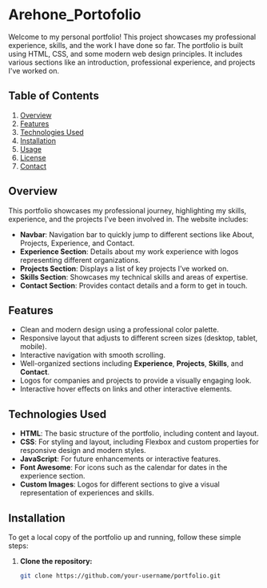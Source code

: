 # Arehone_Portofolio

Welcome to my personal portfolio! This project showcases my professional experience, skills, and the work I have done so far. The portfolio is built using HTML, CSS, and some modern web design principles. It includes various sections like an introduction, professional experience, and projects I've worked on.

## Table of Contents

1. [Overview](#overview)
2. [Features](#features)
3. [Technologies Used](#technologies-used)
4. [Installation](#installation)
5. [Usage](#usage)
6. [License](#license)
7. [Contact](#contact)

## Overview

This portfolio showcases my professional journey, highlighting my skills, experience, and the projects I’ve been involved in. The website includes:

- **Navbar**: Navigation bar to quickly jump to different sections like About, Projects, Experience, and Contact.
- **Experience Section**: Details about my work experience with logos representing different organizations.
- **Projects Section**: Displays a list of key projects I’ve worked on.
- **Skills Section**: Showcases my technical skills and areas of expertise.
- **Contact Section**: Provides contact details and a form to get in touch.

## Features

- Clean and modern design using a professional color palette.
- Responsive layout that adjusts to different screen sizes (desktop, tablet, mobile).
- Interactive navigation with smooth scrolling.
- Well-organized sections including **Experience**, **Projects**, **Skills**, and **Contact**.
- Logos for companies and projects to provide a visually engaging look.
- Interactive hover effects on links and other interactive elements.

## Technologies Used

- **HTML**: The basic structure of the portfolio, including content and layout.
- **CSS**: For styling and layout, including Flexbox and custom properties for responsive design and modern styles.
- **JavaScript**: For future enhancements or interactive features.
- **Font Awesome**: For icons such as the calendar for dates in the experience section.
- **Custom Images**: Logos for different sections to give a visual representation of experiences and skills.

## Installation

To get a local copy of the portfolio up and running, follow these simple steps:

1. **Clone the repository:**

   ```bash
   git clone https://github.com/your-username/portfolio.git

